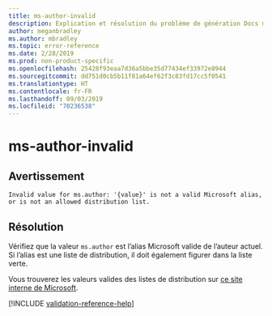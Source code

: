 ```yaml
---
title: ms-author-invalid
description: Explication et résolution du problème de génération Docs ms-author-invalid
author: meganbradley
ms.author: mbradley
ms.topic: error-reference
ms.date: 2/28/2019
ms.prod: non-product-specific
ms.openlocfilehash: 25428f93eaa7d36a5bbe35d77434ef33972e8944
ms.sourcegitcommit: dd751d0cb5b11f81a64ef62f3c83fd17cc5f0541
ms.translationtype: HT
ms.contentlocale: fr-FR
ms.lasthandoff: 09/03/2019
ms.locfileid: "70236538"
---
```

# <a name="ms-author-invalid"></a>ms-author-invalid

## <a name="warning"></a>Avertissement

`Invalid value for ms.author: '{value}' is not a valid Microsoft alias, or is not an allowed distribution list.`

## <a name="resolution"></a>Résolution

Vérifiez que la valeur `ms.author` est l’alias Microsoft valide de l’auteur actuel. Si l’alias est une liste de distribution, il doit également figurer dans la liste verte.

Vous trouverez les valeurs valides des listes de distribution sur [ce site interne de Microsoft](https://docsmetadatatool.azurewebsites.net/allowlists).

<!--make sure to add this file to your includes folder and verify the path-->
[!INCLUDE [validation-reference-help](includes/validation-reference-help.md)]
